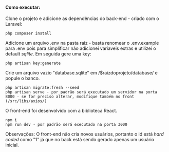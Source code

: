 #### Como executar:

Clone o projeto e adicione as dependências do back-end - criado com o Laravel:

```
php composer install
```
Adicione um arquivo .env na pasta raiz - basta renomear o .env.example para .env pois para simplificar não adicionei variaveis extras e utilizei o default _sqlite_. Em seguida gere uma key:
```
php artisan key:generate
```
Crie um arquivo vazio "database.sqlite" em /$raizdoprojeto/database/ e popule o banco.
```
php artisan migrate:fresh --seed
php artisan serve - por padrão será executado um servidor na porta 8000 - se for preciso alterar, modifique também no front (/src/libs/axios/)
```

O front-end foi desenvolvido com a biblioteca React.

```
npm i
npm run dev - por padrão será executado na porta 3000
```
Observações: 
O front-end não cria novos usuários, portanto o id está _hard coded_ como "1" já que no back está sendo gerado apenas um usuário inicial. 
